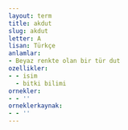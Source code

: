 ```yaml
---
layout: term
title: akdut
slug: akdut
letter: A
lisan: Türkçe
anlamlar:
- Beyaz renkte olan bir tür dut
ozellikler:
- - isim
  - bitki bilimi
ornekler:
- - ''
orneklerkaynak:
- - ''
---
```

